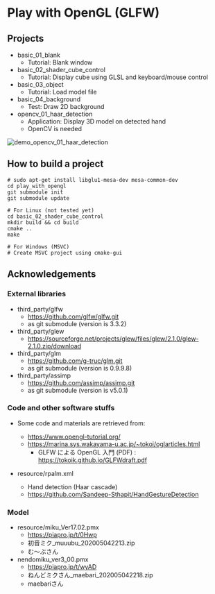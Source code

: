 # Play with OpenGL (GLFW)
## Projects
- basic_01_blank
	- Tutorial: Blank window
- basic_02_shader_cube_control
	- Tutorial: Display cube using GLSL and keyboard/mouse control
- basic_03_object
	- Tutorial: Load model file
- basic_04_background
	- Test: Draw 2D background
- opencv_01_haar_detection
	- Application: Display 3D model on detected hand
	- OpenCV is needed

![demo_opencv_01_haar_detection](00_doc/demo_opencv_01_haar_detection.gif "demo_opencv_01_haar_detection.gif")

## How to build a project
```
# sudo apt-get install libglu1-mesa-dev mesa-common-dev
cd play_with_opengl
git submodule init
git submodule update

# For Linux (not tested yet)
cd basic_02_shader_cube_control
mkdir build && cd build
cmake ..
make

# For Windows (MSVC)
# Create MSVC project using cmake-gui
```

## Acknowledgements
### External libraries
- third_party/glfw
	- https://github.com/glfw/glfw.git
	- as git submodule (version is 3.3.2)
- third_party/glew
	- https://sourceforge.net/projects/glew/files/glew/2.1.0/glew-2.1.0.zip/download
- third_party/glm
	- https://github.com/g-truc/glm.git
	- as git submodule (version is 0.9.9.8)
- third_party/assimp
	- https://github.com/assimp/assimp.git
	- as git submodule (version is v5.0.1)

### Code and other software stuffs
- Some code and materials are retrieved from:
	- https://www.opengl-tutorial.org/
	- https://marina.sys.wakayama-u.ac.jp/~tokoi/oglarticles.html
		- GLFW による OpenGL 入門 (PDF) : https://tokoik.github.io/GLFWdraft.pdf

- resource/rpalm.xml
	- Hand detection (Haar cascade)
	- https://github.com/Sandeep-Sthapit/HandGestureDetection

### Model
- resource/miku_Ver17.02.pmx
	- https://piapro.jp/t/0Hwp
	- 初音ミク_muuubu_202005042213.zip
	- む～ぶさん
- nendomiku_ver3_00.pmx
	- https://piapro.jp/t/wyAD
	- ねんどミクさん_maebari_202005042218.zip
	- maebariさん
